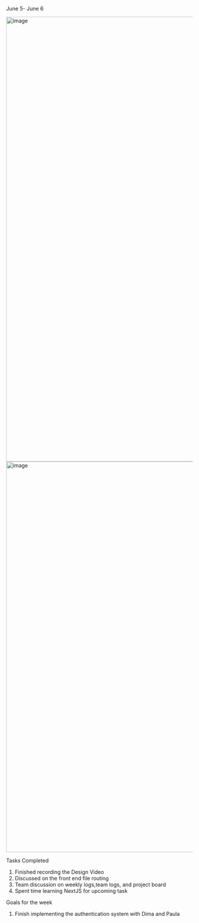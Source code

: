 
June 5- June 6

<img width="1201" alt="image" src="https://github.com/UBCO-COSC499-Summer-2024/team-7-capstone-team-7-falcon/assets/105883848/7443118e-8190-4743-bb4d-59bdd68cfd1b">

<img width="1055" alt="image" src="https://github.com/UBCO-COSC499-Summer-2024/team-7-capstone-team-7-falcon/assets/105883848/360f3e10-cd05-4c5c-a900-37f4eb9923bd">


Tasks Completed
1. Finished recording the Design Video
2. Discussed on the front end file routing
3. Team discussion on weekly logs,team logs, and project board
4. Spent time learning NextJS for upcoming task



Goals for the week
1. Finish implementing the authentication system with Dima and Paula

